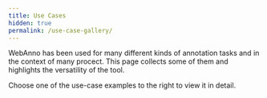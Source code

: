 ```yaml
---
title: Use Cases
hidden: true
permalink: /use-case-gallery/
---
```


WebAnno has been used for many different kinds of annotation tasks and in the context of many
procect. This page collects some of them and highlights the versatility of the tool. 

Choose one of the use-case examples to the right to view it in detail.
